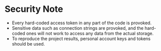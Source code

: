 # Security Note
- Every hard-coded access token in any part of the code is provoked.
- Sensitive data such as connection strings are provoked, and the hard-coded ones will not work to access any data from the actual storage. 
- To reproduce the project results, personal account keys and tokens should be used. 
